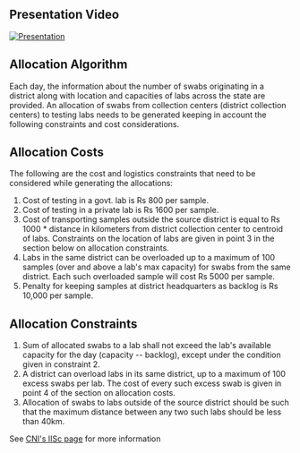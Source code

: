 
## Presentation Video
[![Presentation](https://img.youtube.com/vi/RgtaJ8IN9L0/0.jpg)](https://www.youtube.com/watch?v=RgtaJ8IN9L0)

## Allocation Algorithm

Each day, the information about the number of swabs originating in a district along with location and capacities of labs across the state are provided. An allocation of swabs from collection centers (district collection centers) to testing labs needs to be generated keeping in account the following constraints and cost considerations.

## Allocation Costs

The following are the cost and logistics constraints that need to be considered while generating the allocations:

1.  Cost of testing in a govt. lab is Rs 800 per sample.
2.  Cost of testing in a private lab is Rs 1600 per sample.
3.  Cost of transporting samples outside the source district is equal to Rs 1000 * distance in kilometers from district collection center to centroid of labs. Constraints on the location of labs are given in point 3 in the section below on allocation constraints.
4.  Labs in the same district can be overloaded up to a maximum of 100 samples (over and above a lab's max capacity) for swabs from the same district. Each such overloaded sample will cost Rs 5000 per sample.
5.  Penalty for keeping samples at district headquarters as backlog is Rs 10,000 per sample.

## Allocation Constraints

1.  Sum of allocated swabs to a lab shall not exceed the lab's available capacity for the day (capacity -- backlog), except under the condition given in constraint 2.
2.  A district can overload labs in its same district, up to a maximum of 100 excess swabs per lab. The cost of every such excess swab is given in point 4 of the section on allocation costs.
3.  Allocation of swabs to labs outside of the source district should be such that the maximum distance between any two such labs should be less than 40km.

See [CNI's IISc page](https://cni.iisc.ac.in/hackathons/CNI-Swabs2Labs-Hackathon-2020/) for more information
